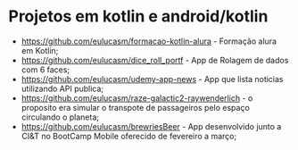 # Projetos em kotlin e android/kotlin


- https://github.com/eulucasm/formacao-kotlin-alura - Formação alura em Kotlin;
- https://github.com/eulucasm/dice_roll_portf - App de Rolagem de dados com 6 faces;
- https://github.com/eulucasm/udemy-app-news - App que lista noticias utilizando API publica;
- https://github.com/eulucasm/raze-galactic2-raywenderlich - o proposito era simular o transpote de passageiros pelo espaço circulando o planeta;
- https://github.com/eulucasm/brewriesBeer - App desenvolvido junto a CI&T no BootCamp Mobile oferecido de fevereiro a março;
